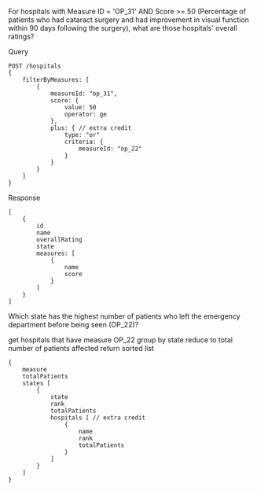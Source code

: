 For hospitals with Measure ID = 'OP_31' AND Score >= 50 (Percentage of patients who had cataract surgery and had improvement in visual function within 90 days following the surgery), what are those hospitals' overall ratings?

Query
```
POST /hospitals
{
    filterByMeasures: [
        {
            measureId: "op_31",
            score: {
                value: 50
                operator: ge
            },
            plus: { // extra credit
                type: "or"
                criteria: {
                    measureId: "op_22"
                }
            }
        }
    ]
}
```
Response
```
[
    {
        id
        name
        overallRating
        state
        measures: [
            {
                name
                score
            }
        ]
    }
]
```

Which state has the highest number of patients who left the emergency department before being seen (OP_22)?

get hospitals that have measure OP_22
group by state
reduce to total number of patients affected
return sorted list

```
{
    measure
    totalPatients
    states [
        {
            state
            rank
            totalPatients
            hospitals [ // extra credit
                {
                    name
                    rank
                    totalPatients
                }
            ]
        }
    ]
}
```